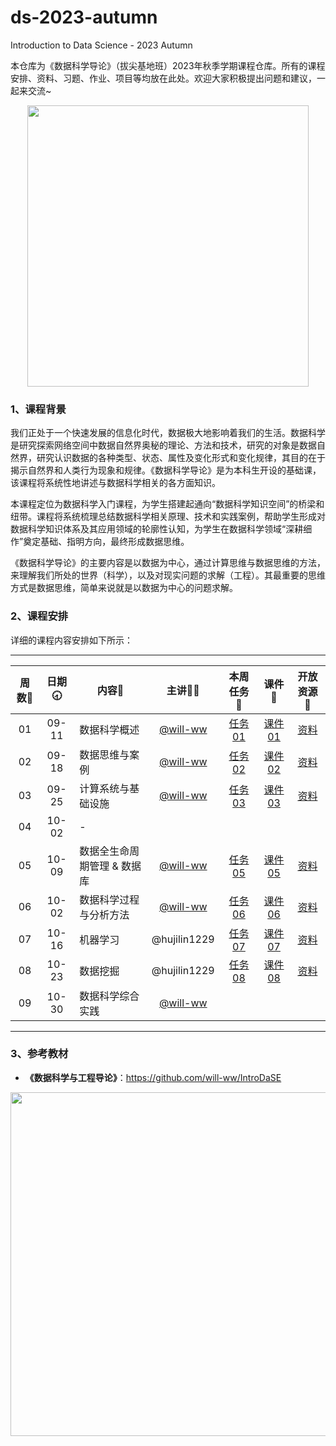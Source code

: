 # ds-2023-autumn
Introduction to Data Science - 2023 Autumn

本仓库为《数据科学导论》（拔尖基地班）2023年秋季学期课程仓库。所有的课程安排、资料、习题、作业、项目等均放在此处。欢迎大家积极提出问题和建议，一起来交流~

<div align=center>
<img src="https://github.com/X-lab2017/ds-2023-autumn/assets/15010826/4d17645c-b064-4331-8565-ebd2de2cb113" width="450px">
</div>

### 1、课程背景

我们正处于一个快速发展的信息化时代，数据极大地影响着我们的生活。数据科学是研究探索网络空间中数据自然界奥秘的理论、方法和技术，研究的对象是数据自然界，研究认识数据的各种类型、状态、属性及变化形式和变化规律，其目的在于揭示自然界和人类行为现象和规律。《数据科学导论》是为本科生开设的基础课，该课程将系统性地讲述与数据科学相关的各方面知识。

本课程定位为数据科学入门课程，为学生搭建起通向“数据科学知识空间”的桥梁和纽带。课程将系统梳理总结数据科学相关原理、技术和实践案例，帮助学生形成对数据科学知识体系及其应用领域的轮廓性认知，为学生在数据科学领域“深耕细作”奠定基础、指明方向，最终形成数据思维。

《数据科学导论》的主要内容是以数据为中心，通过计算思维与数据思维的方法，来理解我们所处的世界（科学），以及对现实问题的求解（工程）。其最重要的思维方式是数据思维，简单来说就是以数据为中心的问题求解。

### 2、课程安排

详细的课程内容安排如下所示：

---


| 周数📆 | 日期🕣 | 内容📒 | 主讲💂‍♂️ | 本周任务 📌| 课件📘 |开放资源📂 |
| :----: | :----: | ------ | :----------------------------------------: | :-----------------------------------------------------: | :--------------------------------------------------------------------------------: | :-------------------------------------------------------------: |
|   01   | 09-11 | 数据科学概述 | [@will-ww](https://github.com/will-ww) | [任务01](https://github.com/X-lab2017/ds-2023-autumn/issues/1) |[课件01](https://github.com/X-lab2017/ds-2023-autumn/tree/main/lecture01) |[资料](https://github.com/X-lab2017/ds-2023-autumn/tree/main/resource) |
|   02   | 09-18 | 数据思维与案例 | [@will-ww](https://github.com/will-ww) |[任务02](https://github.com/X-lab2017/ds-2023-autumn/issues/3)  |[课件02](https://github.com/X-lab2017/ds-2023-autumn/tree/main/lecture02)|[资料](https://github.com/X-lab2017/ds-2023-autumn/tree/main/resource) |
|   03   | 09-25 | 计算系统与基础设施 | [@will-ww](https://github.com/will-ww) |[任务03](https://github.com/X-lab2017/ds-2023-autumn/issues/7)|[课件03](https://github.com/X-lab2017/ds-2023-autumn/tree/main/lecture03) |[资料](https://github.com/X-lab2017/ds-2023-autumn/tree/main/resource) |
|   04   | 10-02 | - |  |     |    |    |
|   05   | 10-09 | 数据全生命周期管理 & 数据库 | [@will-ww](https://github.com/will-ww) | [任务05](https://github.com/X-lab2017/ds-2023-autumn/issues/8) | [课件05](https://github.com/X-lab2017/ds-2023-autumn/tree/main/lecture05) | [资料](https://github.com/X-lab2017/ds-2023-autumn/tree/main/resource) |
|   06   | 10-02 | 数据科学过程与分析方法 | [@will-ww](https://github.com/will-ww) | [任务06](https://github.com/X-lab2017/ds-2023-autumn/issues/11) |[课件06](https://github.com/X-lab2017/ds-2023-autumn/tree/main/lecture06) |[资料](https://github.com/X-lab2017/ds-2023-autumn/tree/main/resource) |
|   07   | 10-16 | 机器学习 | @hujilin1229 | [任务07](https://github.com/X-lab2017/ds-2023-autumn/issues/13)  |[课件07](https://github.com/X-lab2017/ds-2023-autumn/tree/main/lecture07) | [资料](https://github.com/X-lab2017/ds-2023-autumn/tree/main/resource)   |
|   08   | 10-23 | 数据挖掘 | @hujilin1229 | [任务08](https://github.com/X-lab2017/ds-2023-autumn/issues/14) |[课件08](https://github.com/X-lab2017/ds-2023-autumn/tree/main/lecture08)   | [资料](https://github.com/X-lab2017/ds-2023-autumn/tree/main/resource)   |
|   09   | 10-30 | 数据科学综合实践 | [@will-ww](https://github.com/will-ww) |     |    |    |

---


### 3、参考教材

- **《数据科学与工程导论》**：https://github.com/will-ww/IntroDaSE

<div align=center>
<img src="https://github.com/X-lab2017/ds-2023-autumn/assets/15010826/10aa5862-d514-493b-a119-fb40d9f17499" width="550px">
</div>


